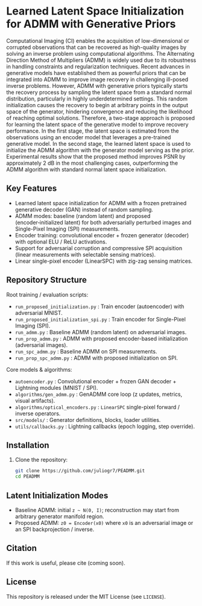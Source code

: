 # Learned Latent Space Initialization for ADMM with Generative Priors

Computational Imaging (CI) enables the acquisition of low-dimensional or corrupted observations that can be recovered as high-quality images by solving an inverse problem using computational algorithms. The Alternating Direction Method of Multipliers (ADMM) is widely used due to its robustness in handling constraints and regularization techniques. Recent advances in generative models have established them as powerful priors that can be integrated into ADMM to improve image recovery in challenging ill-posed inverse problems. However, ADMM with generative priors typically starts the recovery process by sampling the latent space from a standard normal distribution, particularly in highly underdetermined settings. This random initialization causes the recovery to begin at arbitrary points in the output space of the generator, hindering convergence and reducing the likelihood of reaching optimal solutions. Therefore, a two-stage approach is proposed for learning the latent space of the generative model to improve recovery performance. In the first stage, the latent space is estimated from the observations using an encoder model that leverages a pre-trained generative model. In the second stage, the learned latent space is used to initialize the ADMM algorithm with the generator model serving as the prior. Experimental results show that the proposed method improves PSNR by approximately 2 dB in the most challenging cases, outperforming the ADMM algorithm with standard normal latent space initialization.

## Key Features
- Learned latent space initialization for ADMM with a frozen pretrained generative decoder (GAN) instead of random sampling.
- ADMM modes: baseline (random latent) and proposed (encoder‑initialized latent) for both adversarially perturbed images and Single-Pixel Imaging (SPI) measurements.
- Encoder training: convolutional encoder + frozen generator (decoder) with optional ELU / ReLU activations.
- Support for adversarial corruption and compressive SPI acquisition (linear measurements with selectable sensing matrices).
- Linear single-pixel encoder (LinearSPC) with zig-zag sensing matrices.

## Repository Structure
Root training / evaluation scripts:
- `run_proposed_initialization.py`       : Train encoder (autoencoder) with adversarial MNIST.
- `run_proposed_initialization_spi.py`   : Train encoder for Single-Pixel Imaging (SPI).
- `run_admm.py`                          : Baseline ADMM (random latent) on adversarial images.
- `run_prop_admm.py`                     : ADMM with proposed encoder-based initialization (adversarial images).
- `run_spc_admm.py`                      : Baseline ADMM on SPI measurements.
- `run_prop_spc_admm.py`                 : ADMM with proposed initialization on SPI.

Core models & algorithms:
- `autoencoder.py`              : Convolutional encoder + frozen GAN decoder + Lightning modules (MNIST / SPI).
- `algorithms/gen_admm.py`      : GenADMM core loop (z updates, metrics, visual artifacts).
- `algorithms/optical_encoders.py` : `LinearSPC` single-pixel forward / inverse operators.
- `src/models/`                 : Generator definitions, blocks, loader utilities.
- `utils/callbacks.py`          : Lightning callbacks (epoch logging, step override).
  
## Installation
1. Clone the repository:
	```bash
	git clone https://github.com/juliogr7/PEADMM.git
	cd PEADMM
	```

## Latent Initialization Modes
- Baseline ADMM: initial `z ~ N(0, I)`; reconstruction may start from arbitrary generator manifold region.
- Proposed ADMM: `z0 = Encoder(x0)` where `x0` is an adversarial image or an SPI backprojection / inverse.

## Citation
If this work is useful, please cite (coming soon).

## License
This repository is released under the MIT License (see `LICENSE`).
